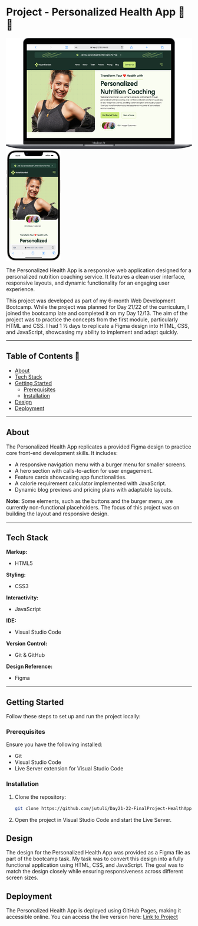 # Project - Personalized Health App 🥗 💪

<img src="./assets/img/project-screenshot-macbook.png" alt="Project Screenshot - MacBook Air" height="300">  
<img src="./assets/img/project-screenshot-iPhone-14.png" alt="Project Screenshot - iPhone 14Pro" height="300">

The Personalized Health App is a responsive web application designed for a personalized nutrition coaching service. It features a clean user interface, responsive layouts, and dynamic functionality for an engaging user experience.

This project was developed as part of my 6-month Web Development Bootcamp. While the project was planned for Day 21/22 of the curriculum, I joined the bootcamp late and completed it on my Day 12/13. The aim of the project was to practice the concepts from the first module, particularly HTML and CSS. I had 1 ½ days to replicate a Figma design into HTML, CSS, and JavaScript, showcasing my ability to implement and adapt quickly.

---

## Table of Contents 📑

- [About](#about)
- [Tech Stack](#tech-stack)
- [Getting Started](#getting-started)
  - [Prerequisites](#prerequisites)
  - [Installation](#installation)
- [Design](#design)
- [Deployment](#deployment)

---

## About

The Personalized Health App replicates a provided Figma design to practice core front-end development skills. It includes:

- A responsive navigation menu with a burger menu for smaller screens.
- A hero section with calls-to-action for user engagement.
- Feature cards showcasing app functionalities.
- A calorie requirement calculator implemented with JavaScript.
- Dynamic blog previews and pricing plans with adaptable layouts.

**Note:** Some elements, such as the buttons and the burger menu, are currently non-functional placeholders. The focus of this project was on building the layout and responsive design.

---

## Tech Stack

**Markup:**

- HTML5

**Styling:**

- CSS3

**Interactivity:**

- JavaScript

**IDE:**

- Visual Studio Code

**Version Control:**

- Git & GitHub

**Design Reference:**

- Figma

---

## Getting Started

Follow these steps to set up and run the project locally:

### Prerequisites

Ensure you have the following installed:

- Git
- Visual Studio Code
- Live Server extension for Visual Studio Code

### Installation

1. Clone the repository:

   ```bash
   git clone https://github.com/jutuli/Day21-22-FinalProject-HealthApp.git
   ```

2. Open the project in Visual Studio Code and start the Live Server.

## Design

The design for the Personalized Health App was provided as a Figma file as part of the bootcamp task. My task was to convert this design into a fully functional application using HTML, CSS, and JavaScript. The goal was to match the design closely while ensuring responsiveness across different screen sizes.

## Deployment

The Personalized Health App is deployed using GitHub Pages, making it accessible online. You can access the live version here:
[Link to Project](https://github.com/jutuli/Day21-22-FinalProject-HealthApp)
